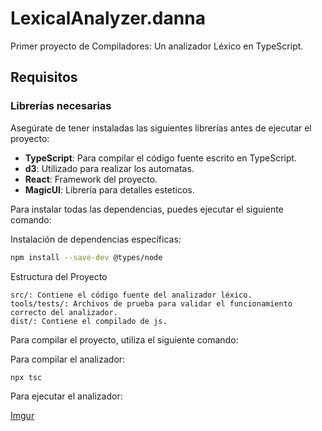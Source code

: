 # LexicalAnalyzer.danna
Primer proyecto de Compiladores: Un analizador Léxico en TypeScript.

## Requisitos

### Librerías necesarias

Asegúrate de tener instaladas las siguientes librerías antes de ejecutar el proyecto:

- **TypeScript**: Para compilar el código fuente escrito en TypeScript.
- **d3**: Utilizado para realizar los automatas.
- **React**: Framework del proyecto.
- **MagicUI**: Librería para detalles esteticos.
  
Para instalar todas las dependencias, puedes ejecutar el siguiente comando:

Instalación de dependencias específicas:
```bash
npm install --save-dev @types/node
```
Estructura del Proyecto

    src/: Contiene el código fuente del analizador léxico.
    tools/tests/: Archivos de prueba para validar el funcionamiento correcto del analizador.
    dist/: Contiene el compilado de js.


Para compilar el proyecto, utiliza el siguiente comando:

Para compilar el analizador:
```bash
npx tsc
```
Para ejecutar el analizador:

[Imgur](https://imgur.com/AQJR0z1)

